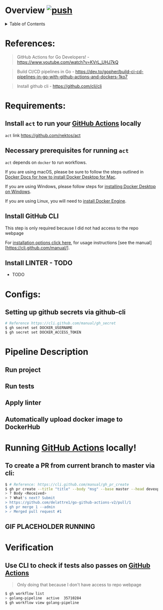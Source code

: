 # Overview [![push](https://github.com/delattre1/go-github-actions-v2/workflows/push/badge.svg?branch=master&event=push)](https://github.com/delattre1/go-github-actions-v2/actions)


<!-- TABLE OF CONTENTS -->
<details>
<summary>Table of Contents</summary>
  <ol>
    <li><a href="#references">References</a></li>
    <li><a href="#requirements">Requirements</a></li>
    <li><a href="#configs">Configs</a></li>
    <li><a href="#pipeline">Pipeline</a></li>
    <li><a href="#running-locally">Running Locally</a></li>
    <li><a href="#verification">Verification</a></li>
  </ol>
</details>

<!-- REFERENCES -->
# References:
> GitHub Actions for Go Developers! - https://www.youtube.com/watch?v=KVrL_UHJ7kQ

> Build CI/CD pipelines in Go - https://dev.to/gopher/build-ci-cd-pipelines-in-go-with-github-actions-and-dockers-1ko7

> Install github cli - https://github.com/cli/cli


<!-- REQUIREMENTS -->
# Requirements:
## Install `act` to run your [GitHub Actions](https://developer.github.com/actions/) locally
`act` link https://github.com/nektos/act

## Necessary prerequisites for running `act`

`act` depends on `docker` to run workflows.

If you are using macOS, please be sure to follow the steps outlined in [Docker Docs for how to install Docker Desktop for Mac](https://docs.docker.com/docker-for-mac/install/).

If you are using Windows, please follow steps for [installing Docker Desktop on Windows](https://docs.docker.com/docker-for-windows/install/).

If you are using Linux, you will need to [install Docker Engine](https://docs.docker.com/engine/install/).

## Install GitHub CLI 
This step is only required because I did not had access to the repo webpage

For [installation options click here](https://github.com/cli/cli/blob/trunk/README.md#installation), for usage instructions [see the manual][https://cli.github.com/manual/].


## Install LINTER - TODO

- TODO

<!-- CONFIGS -->
# Configs:

## Setting up github secrets via github-cli
``` bash
# Reference https://cli.github.com/manual/gh_secret
$ gh secret set DOCKER_USERNAME
$ gh secret set DOCKER_ACCESS_TOKEN
```

<!-- PIPELINE DESCRIPTION -->
# Pipeline Description

## Run project
## Run tests
## Apply linter 
## Automatically upload docker image to DockerHub


<!-- RUNNING LOCALLY -->
# Running [GitHub Actions](https://developer.github.com/actions/) locally!

## To create a PR from current branch to master via cli:
``` bash
$ # Reference: https://cli.github.com/manual/gh_pr_create
$ gh pr create --title "title" --body "msg" --base master --head devexp-development
> ? Body <Received>
> ? What's next? Submit
> https://github.com/delattre1/go-github-actions-v2/pull/1 
$ gh pr merge 1 --admin
> ✓ Merged pull request #1
```

## GIF PLACEHOLDER RUNNING


<!-- VERIFICATION -->
# Verification
## Use CLI to check if tests also passes on [GitHub Actions](https://developer.github.com/actions/)
> Only doing that because I don't have access to repo webpage
``` bash
$ gh workflow list
> golang-pipeline  active  35710284
$ gh workflow view golang-pipeline
```

